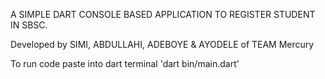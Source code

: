 A SIMPLE DART CONSOLE BASED APPLICATION TO REGISTER STUDENT IN SBSC.

Developed by SIMI, ABDULLAHI, ADEBOYE & AYODELE of TEAM Mercury 

To run code paste into dart terminal 'dart bin/main.dart'

